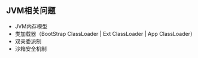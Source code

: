 ## JVM相关问题
+ JVM内存模型
+ 类加载器（BootStrap ClassLoader | Ext ClassLoader | App ClassLoader）
+ 双亲委派制
+ 沙箱安全机制
